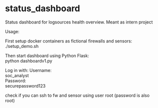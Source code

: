 # status_dashboard
Status dashboard for logsources health overview. Meant as intern project

Usage:     

First setup docker containers as fictional firewalls and sensors:  
./setup_demo.sh    

Then start dashboard using Python Flask:     
python dashboardv1.py      


Log in with: 
Username:    
soc_analyst    
Password:     
securepassword123     


     
         

           
check if you can ssh to fw and sensor using user root (password is also root)     
